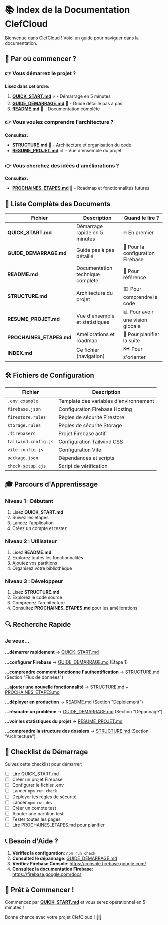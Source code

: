 # 📚 Index de la Documentation ClefCloud

Bienvenue dans ClefCloud ! Voici un guide pour naviguer dans la documentation.

## 🎯 Par où commencer ?

### 👉 Vous démarrez le projet ?
**Lisez dans cet ordre:**
1. **[QUICK_START.md](QUICK_START.md)** ⚡ - Démarrage en 5 minutes
2. **[GUIDE_DEMARRAGE.md](GUIDE_DEMARRAGE.md)** 📖 - Guide détaillé pas à pas
3. **[README.md](README.md)** 📘 - Documentation complète

### 👉 Vous voulez comprendre l'architecture ?
**Consultez:**
- **[STRUCTURE.md](STRUCTURE.md)** 📐 - Architecture et organisation du code
- **[RESUME_PROJET.md](RESUME_PROJET.md)** 📊 - Vue d'ensemble du projet

### 👉 Vous cherchez des idées d'améliorations ?
**Consultez:**
- **[PROCHAINES_ETAPES.md](PROCHAINES_ETAPES.md)** 🚀 - Roadmap et fonctionnalités futures

## 📄 Liste Complète des Documents

| Fichier | Description | Quand le lire ? |
|---------|-------------|-----------------|
| **QUICK_START.md** | Démarrage rapide en 5 minutes | 🔥 En premier |
| **GUIDE_DEMARRAGE.md** | Guide pas à pas détaillé | 📖 Pour la configuration Firebase |
| **README.md** | Documentation technique complète | 📘 Pour référence |
| **STRUCTURE.md** | Architecture du projet | 🏗️ Pour comprendre le code |
| **RESUME_PROJET.md** | Vue d'ensemble et statistiques | 📊 Pour avoir une vision globale |
| **PROCHAINES_ETAPES.md** | Améliorations et roadmap | 🚀 Pour planifier la suite |
| **INDEX.md** | Ce fichier (navigation) | 🗺️ Pour s'orienter |

## 🛠️ Fichiers de Configuration

| Fichier | Description |
|---------|-------------|
| `.env.example` | Template des variables d'environnement |
| `firebase.json` | Configuration Firebase Hosting |
| `firestore.rules` | Règles de sécurité Firestore |
| `storage.rules` | Règles de sécurité Storage |
| `.firebaserc` | Projet Firebase actif |
| `tailwind.config.js` | Configuration Tailwind CSS |
| `vite.config.js` | Configuration Vite |
| `package.json` | Dépendances et scripts |
| `check-setup.cjs` | Script de vérification |

## 🎓 Parcours d'Apprentissage

### Niveau 1 : Débutant
1. Lisez **QUICK_START.md**
2. Suivez les étapes
3. Lancez l'application
4. Créez un compte et testez

### Niveau 2 : Utilisateur
1. Lisez **README.md**
2. Explorez toutes les fonctionnalités
3. Ajoutez vos partitions
4. Organisez votre bibliothèque

### Niveau 3 : Développeur
1. Lisez **STRUCTURE.md**
2. Explorez le code source
3. Comprenez l'architecture
4. Consultez **PROCHAINES_ETAPES.md** pour les améliorations

## 🔍 Recherche Rapide

### Je veux...

**...démarrer rapidement**
→ [QUICK_START.md](QUICK_START.md)

**...configurer Firebase**
→ [GUIDE_DEMARRAGE.md](GUIDE_DEMARRAGE.md) (Étape 1)

**...comprendre comment fonctionne l'authentification**
→ [STRUCTURE.md](STRUCTURE.md) (Section "Flux de données")

**...ajouter une nouvelle fonctionnalité**
→ [STRUCTURE.md](STRUCTURE.md) + [PROCHAINES_ETAPES.md](PROCHAINES_ETAPES.md)

**...déployer en production**
→ [README.md](README.md) (Section "Déploiement")

**...résoudre un problème**
→ [GUIDE_DEMARRAGE.md](GUIDE_DEMARRAGE.md) (Section "Dépannage")

**...voir les statistiques du projet**
→ [RESUME_PROJET.md](RESUME_PROJET.md)

**...comprendre la structure des dossiers**
→ [STRUCTURE.md](STRUCTURE.md) (Section "Architecture")

## 🎯 Checklist de Démarrage

Suivez cette checklist pour démarrer:

- [ ] Lire QUICK_START.md
- [ ] Créer un projet Firebase
- [ ] Configurer le fichier .env
- [ ] Lancer `npm run check`
- [ ] Déployer les règles de sécurité
- [ ] Lancer `npm run dev`
- [ ] Créer un compte test
- [ ] Ajouter une partition test
- [ ] Tester toutes les pages
- [ ] Lire PROCHAINES_ETAPES.md pour planifier

## 📞 Besoin d'Aide ?

1. **Vérifiez la configuration**: `npm run check`
2. **Consultez le dépannage**: [GUIDE_DEMARRAGE.md](GUIDE_DEMARRAGE.md#dépannage)
3. **Vérifiez Firebase Console**: https://console.firebase.google.com/
4. **Consultez la documentation Firebase**: https://firebase.google.com/docs

## 🎉 Prêt à Commencer !

Commencez par **[QUICK_START.md](QUICK_START.md)** et vous serez opérationnel en 5 minutes !

Bonne chance avec votre projet ClefCloud ! 🎵🎹
